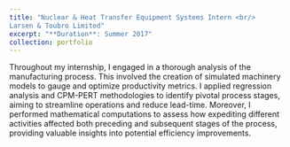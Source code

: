 ```yaml
---
title: "Nuclear & Heat Transfer Equipment Systems Intern <br/>
Larsen & Toubro Limited"
excerpt: "**Duration**: Summer 2017"
collection: portfolio
---
```



Throughout my internship, I engaged in a thorough analysis of the manufacturing process. This involved the creation of simulated machinery models to gauge and optimize productivity metrics. I applied regression analysis and CPM-PERT methodologies to identify pivotal process stages, aiming to streamline operations and reduce lead-time. Moreover, I performed mathematical computations to assess how expediting different activities affected both preceding and subsequent stages of the process, providing valuable insights into potential efficiency improvements.